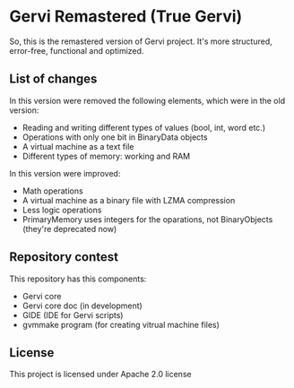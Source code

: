 # Gervi Remastered (True Gervi)
So, this is the remastered version of Gervi project. It's more structured, error-free, functional and optimized.
## List of changes 
In this version were removed the following elements, which were in the old version:
* Reading and writing different types of values (bool, int, word etc.)
* Operations with only one bit in BinaryData objects
* A virtual machine as a text file
* Different types of memory: working and RAM

In this version were improved:
* Math operations
* A virtual machine as a binary file with LZMA compression
* Less logic operations
* PrimaryMemory uses integers for the oparations, not BinaryObjects (they're deprecated now)
## Repository contest
This repository has this components:
* Gervi core
* Gervi core doc (in development)
* GIDE (IDE for Gervi scripts)
* gvmmake program (for creating vitrual machine files)
## License
This project is licensed under Apache 2.0 license
